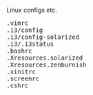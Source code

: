 Linux configs etc.
<pre>
.vimrc
.i3/config
.i3/config-solarized
.i3/.i3status
.bashrc
.Xresources.solarized
.Xresources.zenburnish
.xinitrc
.screenrc
.cshrc
</pre>
